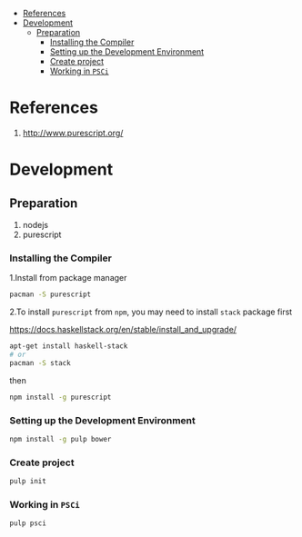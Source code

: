 - [References](#org4b4b05f)
- [Development](#org32a136f)
  - [Preparation](#org81bbb31)
    - [Installing the Compiler](#org0965df3)
    - [Setting up the Development Environment](#org766e5a7)
    - [Create project](#org8442196)
    - [Working in `PSCi`](#orge690082)



<a id="org4b4b05f"></a>

# References

1.  <http://www.purescript.org/>


<a id="org32a136f"></a>

# Development


<a id="org81bbb31"></a>

## Preparation

1.  nodejs
2.  purescript


<a id="org0965df3"></a>

### Installing the Compiler

1.Install from package manager

```bash
pacman -S purescript
```

2.To install `purescript` from `npm`, you may need to install `stack` package first

<https://docs.haskellstack.org/en/stable/install_and_upgrade/>

```bash
apt-get install haskell-stack
# or
pacman -S stack
```

then

```bash
npm install -g purescript
```


<a id="org766e5a7"></a>

### Setting up the Development Environment

```bash
npm install -g pulp bower
```


<a id="org8442196"></a>

### Create project

```bash
pulp init
```


<a id="orge690082"></a>

### Working in `PSCi`

```bash
pulp psci
```
